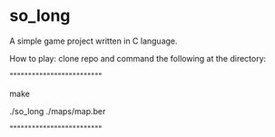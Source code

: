 # so_long
A simple game project written in C language.

How to play:
clone repo and command the following at the directory:


"""""""""""""""""""""""""

make

./so_long ./maps/map.ber

"""""""""""""""""""""""""
